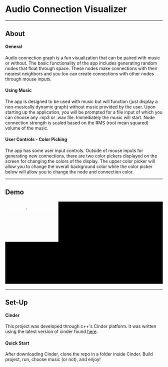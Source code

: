# Audio Connection Visualizer
---
## About
#### General
Audio connection graph is a fun visualization that can be paired with music or without. The basic functionality
of the app includes generating random nodes that float through space. These nodes make connections with their
nearest neighbors and you too can create connections with other nodes through mouse inputs.

#### Using Music
The app is designed to be used with music but will function (just display a non-musically dynamic graph)
without music provided by the user. Upon starting up the application, you will be prompted for a file input of 
which you can choose any .mp3 or .wav file. Immediately the music will start. Node connection strength is
scaled based on the RMS (root mean squared) volume of the music.

#### User Controls - Color Picking
The app has some user input controls. Outside of mouse inputs for generating new connections, there are two
color pickers displayed on the screen for changing the colors of the display. The upper color picker will
allow you to change the overall background color while the color picker below will allow you to change the 
node and connection color.

---
## Demo
![photo](demo.gif)

---
## Set-Up
#### Cinder
This project was developed through c++'s Cinder platform. It was written using the latest version
of cinder found [here](https://github.com/cinder/Cinder). 

#### Quick Start
After downloading Cinder, clone the repo in a folder inside Cinder. Build project, 
run, choose music (or not), and enjoy!
